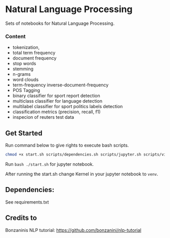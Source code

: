 # Natural Language Processing
Sets of notebooks for Natural Language Processing.

### Content
- tokenization,
- total term frequency
- document frequency
- stop words
- stemming
- n-grams
- word clouds
- term-frequency inverse-document-frequency
- POS Tagging
- binary classifier for sport report detection
- multiclass classifier for language detection
- multilabel classifier for sport politics labels detection
- classification metrics (precision, recall, f1)
- inspecion of reuters test data

## Get Started
Run command below to give rights to execute bash scripts.
```bash
chmod +x start.sh scripts/dependencies.sh scripts/jupyter.sh scripts/virtualenv.sh
```

Run ```bash ./start.sh``` for jupyter notebook.   

After running the start.sh change Kernel in your jupyter notebook to ```venv```.


## Dependencies:
See requirements.txt

## Credits to
Bonzaninis NLP tutorial: https://github.com/bonzanini/nlp-tutorial

